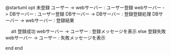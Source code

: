 @startuml
opt 未登録
 ユーザー -> webサーバー : ユーザー登録
 webサーバー -> DBサーバー : ユーザー登録
 DBサーバー -> DBサーバー : 登録登録処理
 DBサーバー -> webサーバー : 登録結果

　 alt 登録成功
     webサーバー -> ユーザー : 登録メッセージを表示
   else 登録失敗
     webサーバー -> ユーザー : 失敗メッセージを表示　
 
  end
 end
  
  
